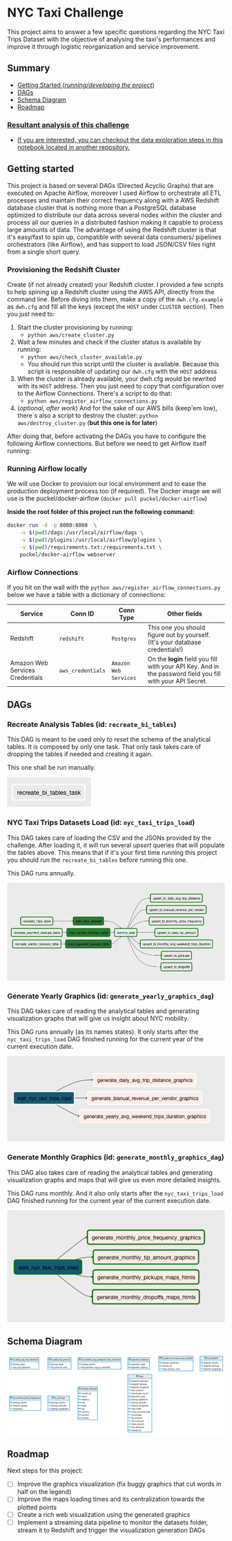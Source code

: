 # NYC Taxi Challenge

This project aims to answer a few specific questions regarding the NYC Taxi Trips Dataset with the objective
of analysing the taxi's performances and improve it through logistic reorganization and service improvement.

## Summary

 - [Getting Started (_running/developing the project_)](#getting-started)
 - [DAGs](#dags)
 - [Schema Diagram](#schema-diagram)
 - [Roadmap](#roadmap)
 
### **[Resultant analysis of this challenge](ANALYSIS.md)**
 - [If you are interested, you can checkout the data exploration steps in this notebook located
in another repository.](https://github.com/gabfr/data-engineering-nanodegree/blob/master/explorations/nyc-taxi-challenge.ipynb)

## Getting started

This project is based on several DAGs (Directed Acyclic Graphs) that are executed on Apache Airflow, moreover I used
Airflow to orchestrate all ETL processes and maintain their correct frequency along with a AWS Redshift database cluster
that is nothing more than a PostgreSQL database optimized to distribute our data across several nodes within 
the cluster and process all our queries in a distributed fashion making it capable to process large amounts of data.
The advantage of using the Redshift cluster is that it's easy/fast to spin up,  compatible with several data consumers/
pipelines orchestrators (like Airflow), and has support to load JSON/CSV files right from a single short query.

### Provisioning the Redshift Cluster

Create (if not already created) your Redshift cluster. I provided a few scripts to help spining up a Redshift
cluster using the AWS API, directly from the command line. Before diving into them, make a copy of the `dwh.cfg.example`
as `dwh.cfg` and fill all the keys (except the `HOST` under `CLUSTER` section). Then you just need to:

 1. Start the cluster provisioning by running: 
     - `python aws/create_cluster.py`
 2. Wait a few minutes and check if the cluster status is available by running: 
     - `python aws/check_cluster_available.py`
     - You should run this script until the cluster is available. Because this script is responsible of updating our 
     `dwh.cfg` with the `HOST` address
 3. When the cluster is already available, your dwh.cfg would be rewrited with its `HOST` address. Then you just need to
 copy that configuration over to the Airflow Connections. There's a script to do that:
      - `python aws/register_airflow_connections.py`
 4. (_optional, after work_) And for the sake of our AWS bills (keep'em low), there´s also a script to destroy the cluster: 
 `python aws/destroy_cluster.py` (**but this one is for later**)
 
 After doing that, before activating the DAGs you have to configure the following Airflow connections. But before we 
 need to get Airflow itself running:
 
### Running Airflow locally

We will use Docker to provision our local environment and to ease the production deployment process too (if required).
The Docker image we will use is the puckel/docker-airflow (`docker pull puckel/docker-airflow`)

**Inside the root folder of this project run the following command:**

```bash
docker run -d -p 8080:8080  \
    -v $(pwd)/dags:/usr/local/airflow/dags \
    -v $(pwd)/plugins:/usr/local/airflow/plugins \
    -v $(pwd)/requirements.txt:/requirements.txt \
    puckel/docker-airflow webserver
```

### Airflow Connections

If you hit on the wall with the `python aws/register_airflow_connections.py` below we have a table with a dictionary
of connections:

| Service | Conn ID | Conn Type | Other fields |
| ------- | ------- | --------- | ------------------ |
| Redshift | `redshift` | `Postgres` | This one you should figure out by yourself. (It's your database credentials!) |
| Amazon Web Services Credentials | `aws_credentials` | `Amazon Web Services` | On the **login** field you fill with your API Key. And in the password field you fill with your API Secret. |

## DAGs

### Recreate Analysis Tables (id: `recreate_bi_tables`)

This DAG is meant to be used only to _reset_ the schema of the analytical tables. It is composed by only one task.
That only task takes care of dropping the tables if needed and creating it again.

This one shall be run manually.

![dag_recreate_bi_tables](https://raw.githubusercontent.com/gabfr/nyc-taxi-challenge/master/imgs/dag_recreate_bi_tables.png)

### NYC Taxi Trips Datasets Load (id: `nyc_taxi_trips_load`)

This DAG takes care of loading the CSV and the JSONs provided by the challenge. After loading it, it will run several
_upsert_ queries that will populate the tables above. This means that if it's your first time running this project you
should run the `recreate_bi_tables` before running this one.

This DAG runs annually.

![dag_nyc_taxi_trips_load](https://raw.githubusercontent.com/gabfr/nyc-taxi-challenge/master/imgs/dag_nyc_taxi_trips_load.png)

### Generate Yearly Graphics (id: `generate_yearly_graphics_dag`)

This DAG takes care of reading the analytical tables and generating visualization graphs that will give us insight
about NYC mobility.

This DAG runs annually (as its names states). It only starts after the `nyc_taxi_trips_load` DAG finished running 
for the current year of the current execution date.

![dag_generate_yearly_graphics_dag](https://raw.githubusercontent.com/gabfr/nyc-taxi-challenge/master/imgs/dag_generate_yearly_graphics_dag.png)

### Generate Monthly Graphics (id: `generate_monthly_graphics_dag`)

This DAG also takes care of reading the analytical tables and generating visualization graphs and maps that will give
us even more detailed insights.

This DAG runs monthly. And it also only starts after the `nyc_taxi_trips_load` DAG finished running for the current 
year of the current execution date.

![dag_generate_monthly_graphics_dag](https://raw.githubusercontent.com/gabfr/nyc-taxi-challenge/master/imgs/dag_generate_monthly_graphics_dag.png)

## Schema Diagram

![Schema DER](https://raw.githubusercontent.com/gabfr/nyc-taxi-challenge/master/imgs/schema_der.png)

## Roadmap

Next steps for this project:

 - [ ] Improve the graphics visualization (fix buggy graphics that cut words in half on the legend)
 - [ ] Improve the maps loading times and its centralization towards the plotted points
 - [ ] Create a rich web visualization using the generated graphics
 - [ ] Implement a streaming data pipeline to monitor the datasets folder, stream it to Redshift and trigger the 
 visualization generation DAGs